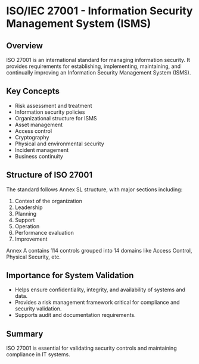 # ISO/IEC 27001 - Information Security Management System (ISMS)

## Overview
ISO 27001 is an international standard for managing information security. It provides requirements for establishing, implementing, maintaining, and continually improving an Information Security Management System (ISMS).

## Key Concepts
- Risk assessment and treatment
- Information security policies
- Organizational structure for ISMS
- Asset management
- Access control
- Cryptography
- Physical and environmental security
- Incident management
- Business continuity

## Structure of ISO 27001
The standard follows Annex SL structure, with major sections including:
1. Context of the organization
2. Leadership
3. Planning
4. Support
5. Operation
6. Performance evaluation
7. Improvement

Annex A contains 114 controls grouped into 14 domains like Access Control, Physical Security, etc.

## Importance for System Validation
- Helps ensure confidentiality, integrity, and availability of systems and data.
- Provides a risk management framework critical for compliance and security validation.
- Supports audit and documentation requirements.

## Summary
ISO 27001 is essential for validating security controls and maintaining compliance in IT systems.
